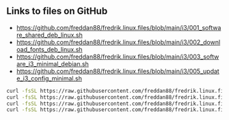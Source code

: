 ## Links to files on GitHub

-   https://github.com/freddan88/fredrik.linux.files/blob/main/i3/001_software_shared_deb_linux.sh
-   https://github.com/freddan88/fredrik.linux.files/blob/main/i3/002_download_fonts_deb_linux.sh
-   https://github.com/freddan88/fredrik.linux.files/blob/main/i3/003_software_i3_minimal_debian.sh
-   https://github.com/freddan88/fredrik.linux.files/blob/main/i3/005_update_i3_config_minimal.sh

```bash
curl -fsSL https://raw.githubusercontent.com/freddan88/fredrik.linux.files/main/i3/001_software_shared_deb_linux.sh | sudo sh
curl -fsSL https://raw.githubusercontent.com/freddan88/fredrik.linux.files/main/i3/002_download_fonts_deb_linux.sh | sudo sh
curl -fsSL https://raw.githubusercontent.com/freddan88/fredrik.linux.files/main/i3/003_software_i3_minimal_debian.sh | sudo sh
curl -fsSL https://raw.githubusercontent.com/freddan88/fredrik.linux.files/main/i3/005_update_i3_config_minimal.sh | sh
```
